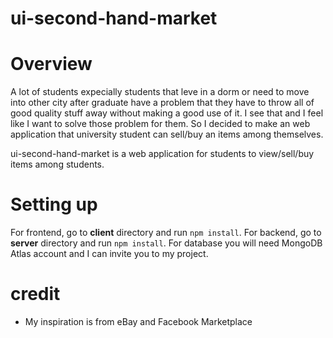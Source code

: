 # ui-second-hand-market


# Overview

A lot of students expecially students that leve in a dorm or need to move into other city after graduate have a problem that they have to throw all of good quality stuff away without making a good use of it. I see that and I feel like I want to solve those problem for them. So I decided to make an web application that university student can sell/buy an items among themselves.

ui-second-hand-market is a web application for students to view/sell/buy items among students. 

# Setting up

For frontend, go to **client** directory and run `npm install`.
For backend, go to **server** directory and run `npm install`.
For database you will need MongoDB Atlas account and I can invite you to my project.

# credit
  - My inspiration is from eBay and Facebook Marketplace

